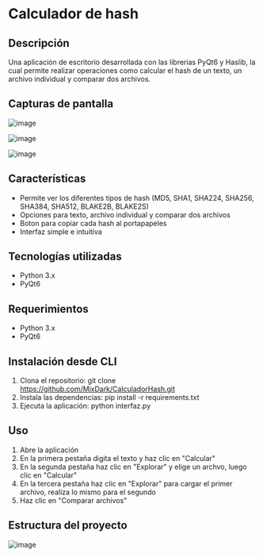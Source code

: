 # Calculador de hash

## Descripción
Una aplicación de escritorio desarrollada con las librerias PyQt6 y Haslib, la cual permite realizar operaciones como calcular el hash de un texto, un archivo individual y comparar dos archivos.

## Capturas de pantalla
![image](https://github.com/user-attachments/assets/07e652d3-d133-46fe-aa42-6df48566ac10)

![image](https://github.com/user-attachments/assets/48793d55-9cb2-4321-8939-88061f34c117)

![image](https://github.com/user-attachments/assets/1f86fa28-38c7-4e52-a960-3fe4f27f8dd5)

## Características
- Permite ver los diferentes tipos de hash (MD5, SHA1, SHA224, SHA256, SHA384, SHA512, BLAKE2B, BLAKE2S)
- Opciones para texto, archivo individual y comparar dos archivos
- Boton para copiar cada hash al portapapeles
- Interfaz simple e intuitiva

## Tecnologías utilizadas
- Python 3.x
- PyQt6

## Requerimientos
- Python 3.x
- PyQt6

## Instalación desde CLI
1. Clona el repositorio: 
git clone https://github.com/MixDark/CalculadorHash.git
2. Instala las dependencias:
pip install -r requirements.txt
4. Ejecuta la aplicación:
python interfaz.py

## Uso
1. Abre la aplicación
2. En la primera pestaña digita el texto y haz clic en "Calcular"
3. En la segunda pestaña haz clic en "Explorar" y elige un archvo, luego clic en "Calcular"
4. En la tercera pestaña haz clic en "Explorar" para cargar el primer archivo, realiza lo mismo para el segundo 
5. Haz clic en "Comparar archivos"

## Estructura del proyecto

![image](https://github.com/user-attachments/assets/6547b74a-f567-481b-af98-0f1f06bfc2db)

